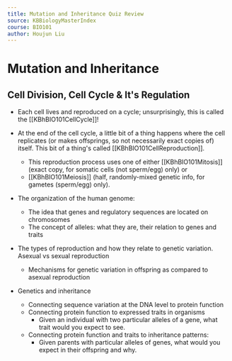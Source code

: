 ```yaml
---
title: Mutation and Inheritance Quiz Review
source: KBBiologyMasterIndex
course: BIO101
author: Houjun Liu
---
```


# Mutation and Inheritance
## Cell Division, Cell Cycle & It's Regulation
- Each cell lives and reproduced on a cycle; unsurprisingly, this is called the [[KBhBIO101CellCycle]]! 
- At the end of the cell cycle, a little bit of a thing happens where the cell replicates (or makes offsprings, so not necessarily exact copies of) itself. This bit of a thing's called [[KBhBIO101CellReproduction]]. 
	- This reproduction process uses one of either [[KBhBIO101Mitosis]] (exact copy, for somatic cells (not sperm/egg) only) or 
	- [[KBhBIO101Meiosis]] (half, randomly-mixed genetic info, for gametes (sperm/egg) only).



-   The organization of the human genome:
	-   The idea that genes and regulatory sequences are located on chromosomes
	-   The concept of alleles: what they are, their relation to genes and traits
-   The types of reproduction and how they relate to genetic variation. Asexual vs sexual reproduction
	-   Mechanisms for genetic variation in offspring as compared to asexual reproduction
-   Genetics and inheritance
	-   Connecting sequence variation at the DNA level to protein function
	-   Connecting protein function to expressed traits in organisms
		-   Given an individual with two particular alleles of a gene, what trait would you expect to see.
	-   Connecting protein function and traits to inheritance patterns:
		-   Given parents with particular alleles of genes, what would you expect in their offspring and why.


